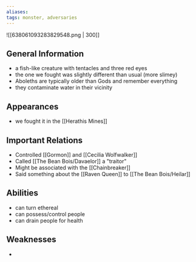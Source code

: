 ```yaml
---
aliases: 
tags: monster, adversaries
---
```


![[638061093283829548.png | 300]]

## General Information
- a fish-like creature with tentacles and three red eyes
- the one we fought was slightly different than usual (more slimey)
- Aboleths are typically older than Gods and remember everything
- they contaminate water in their vicinity

## Appearances
- we fought it in the [[Herathis Mines]]

## Important Relations
* Controlled [[Gormon]] and  [[Cecilia Wolfwalker]]
* Called [[The Bean Bois/Davaelor]] a "traitor"
* Might be associated with the [[Chainbreaker]]
* Said something about the [[Raven Queen]] to [[The Bean Bois/Heilar]]
 
## Abilities
- can turn ethereal
- can possess/control people
- can drain people for health

## Weaknesses
- 
